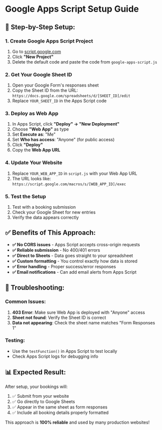 # Google Apps Script Setup Guide

## 🚀 **Step-by-Step Setup:**

### **1. Create Google Apps Script Project**
1. Go to [script.google.com](https://script.google.com)
2. Click **"New Project"**
3. Delete the default code and paste the code from `google-apps-script.js`

### **2. Get Your Google Sheet ID**
1. Open your Google Form's responses sheet
2. Copy the Sheet ID from the URL: `https://docs.google.com/spreadsheets/d/[SHEET_ID]/edit`
3. Replace `YOUR_SHEET_ID` in the Apps Script code

### **3. Deploy as Web App**
1. In Apps Script, click **"Deploy" → "New Deployment"**
2. Choose **"Web App"** as type
3. Set **Execute as**: "Me"
4. Set **Who has access**: "Anyone" (for public access)
5. Click **"Deploy"**
6. Copy the **Web App URL**

### **4. Update Your Website**
1. Replace `YOUR_WEB_APP_ID` in `script.js` with your Web App URL
2. The URL looks like: `https://script.google.com/macros/s/[WEB_APP_ID]/exec`

### **5. Test the Setup**
1. Test with a booking submission
2. Check your Google Sheet for new entries
3. Verify the data appears correctly

## ✅ **Benefits of This Approach:**

- **✅ No CORS issues** - Apps Script accepts cross-origin requests
- **✅ Reliable submission** - No 400/401 errors
- **✅ Direct to Sheets** - Data goes straight to your spreadsheet
- **✅ Custom formatting** - You control exactly how data is stored
- **✅ Error handling** - Proper success/error responses
- **✅ Email notifications** - Can add email alerts from Apps Script

## 🔧 **Troubleshooting:**

### **Common Issues:**
1. **403 Error**: Make sure Web App is deployed with "Anyone" access
2. **Sheet not found**: Verify the Sheet ID is correct
3. **Data not appearing**: Check the sheet name matches "Form Responses 1"

### **Testing:**
- Use the `testFunction()` in Apps Script to test locally
- Check Apps Script logs for debugging info

## 📊 **Expected Result:**

After setup, your bookings will:
1. ✅ Submit from your website
2. ✅ Go directly to Google Sheets
3. ✅ Appear in the same sheet as form responses
4. ✅ Include all booking details properly formatted

This approach is **100% reliable** and used by many production websites!















